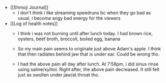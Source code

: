   * [[Shmoji Journal]]
    * I don't think i like streaming speedruns bc when they go bad as usual, i become angy bad energy for the viewers
  * [[Log of health notes]]
    * I think i was not burning until after lunch today. I had brown rice, oysters, beef broth, broccoli, boiled egg, banana

    * So my main pain seems to originate just above Adam's apple. I think that then radiates behind jaw that is under ear. Could be wrong tho.
    * I had the above pain all day after lunch. At 7:58pm, i did sinus rinse using saline/xylitol. Right after, the above pain decreased. It still felt just as swollen under jaw/at throat tho. 